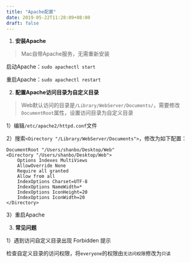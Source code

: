 ```yaml
---
title: "Apache配置"
date: 2019-05-22T11:28:09+08:00
draft: false
---
```


1. **安装Apache**

> Mac自带Apache服务，无需重新安装

启动Apache：`sudo apachectl start`

重启Apache：`sudo apachectl restart`

2. **配置Apache访问目录为自定义目录**

> Web默认访问的目录是`/Library/WebServer/Documents/`，需要修改` DocumentRoot `属性，设置访问目录为自定义目录

1）编辑`/etc/apache2/httpd.conf`文件

2）搜索`<Directory "/Library/WebServer/Documents">`，修改为如下配置：

```
DocumentRoot "/Users/shanbo/Desktop/Web"
<Directory "/Users/shanbo/Desktop/Web">
    Options Indexes MultiViews
    AllowOverride None
    Require all granted
    Allow from all
    IndexOptions Charset=UTF-8
    IndexOptions NameWidth=*
    IndexOptions IconHeight=20
    IndexOptions IconWidth=20
</Directory>
```

3）重启Apache

3. **常见问题**

1）遇到访问自定义目录出现 Forbidden 提示

检查自定义目录的访问权限，将` everyone `的权限由`无访问权限`修改为`只读`